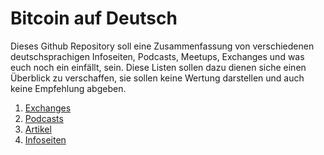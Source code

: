 # Bitcoin auf Deutsch
Dieses Github Repository soll eine Zusammenfassung von verschiedenen deutschsprachigen Infoseiten, Podcasts, Meetups, Exchanges und was euch noch ein einfällt, sein.
Diese Listen sollen dazu dienen siche einen Überblick zu verschaffen, sie sollen keine Wertung darstellen und auch keine Empfehlung abgeben.

1. [Exchanges](https://github.com/bitcointurm/BitcoinGerman/blob/master/Exchanges.md)
2. [Podcasts](https://github.com/bitcointurm/BitcoinGerman/blob/master/Podcast.md)
3. [Artikel](https://github.com/bitcointurm/BitcoinGerman/blob/master/Artikel.md)
4. [Infoseiten](https://github.com/bitcointurm/BitcoinGerman/blob/master/Infoseiten.md)
